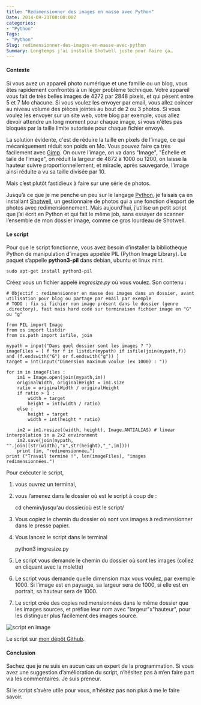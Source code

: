 ```yaml
---
title: "Redimensionner des images en masse avec Python"
Date: 2014-09-21T08:00:00Z
categories: 
- "Python"
Tags: 
- "Python"
Slug: redimensionner-des-images-en-masse-avec-python
Summary: Longtemps j'ai installé Shotwell juste pour faire ça…
---
```


#### Contexte
Si vous avez un appareil photo numérique et une famille ou un blog, vous êtes rapidement confrontés à un léger problème technique. Votre appareil vous fait de très belles images de 4272 par 2848 pixels, et qui pèsent entre 5 et 7 Mo chacune. Si vous voulez les envoyer par email, vous allez coincer au niveau volume des pièces jointes au bout de 2 ou 3 photos. Si vous voulez les envoyer sur un site web, votre blog par exemple, vous allez devoir attendre un long moment pour chaque image, si vous n'êtes pas bloqués par la taille limite autorisée pour chaque fichier envoyé.

La solution évidente, c'est de réduire la taille en pixels de l’image, ce qui mécaniquement réduit son poids en Mo. Vous pouvez faire ça très facilement avec [Gimp](http://www.gimp.org/). On ouvre l’image, on va dans "Image", "Échelle et taile de l’image", on réduit la largeur de 4872 à 1000 ou 1200, on laisse la hauteur suivre proportionnellement, et miracle, après sauvegarde, l’image ainsi réduite a vu sa taille divisée par 10.

Mais c’est plutôt fastidieux à faire sur une série de photos.

Jusqu’à ce que je me penche un peu sur le langage [Python](http://www.python.org), je faisais ça en installant [Shotwell](http://yorba.org/shotwell/help/), un gestionnaire de photos qui a une fonction d’export de photos avec redimensionnement.
Mais aujourd’hui, j’utilise un petit script que j’ai écrit en Python et qui fait le même job, sans essayer de scanner l’ensemble de mon dossier image, comme ce gros lourdeau de Shotwell.

#### Le script

Pour que le script fonctionne, vous avez besoin d’installer la bibliothèque Python de manipulation d’images appelée PIL (Python Image Library). Le paquet s’appelle **python3-pil** dans debian, ubuntu et linux mint.

    sudo apt-get install python3-pil

Créez vous un fichier appelé *imgresize.py* où vous voulez.
Son contenu :

    # Objectif : redimensionner en masse des images dans un dossier, avant utilisation pour blog ou partage par email par exemple
    # TODO : fix si fichier non image présent dans le dossier (genre .directory), fait mais hard codé sur terminaison fichier image en "G" ou "g"

    from PIL import Image
    from os import listdir
    from os.path import isfile, join

    mypath = input("Dans quel dossier sont les images ? ")
    imageFiles = [ f for f in listdir(mypath) if isfile(join(mypath,f)) and (f.endswith("G") or f.endswith("g")) ]
    target = int(input("Dimension maximum voulue (ex 1000) : "))

    for im in imageFiles :
        im1 = Image.open(join(mypath,im))
        originalWidth, originalHeight = im1.size
        ratio = originalWidth / originalHeight
        if ratio > 1 :
            width = target
            height = int(width / ratio)
        else :
            height = target
            width = int(height * ratio)

        im2 = im1.resize((width, height), Image.ANTIALIAS) # linear interpolation in a 2x2 environment
        im2.save(join(mypath, "".join([str(width),"x",str(height),"_",im])))
        print (im, "redimensionnée…")
    print ("Travail terminé !", len(imageFiles), "images redimensionnées.")

Pour exécuter le script, 

1. vous ouvrez un terminal, 
2. vous l’amenez dans le dossier où est le script à coup de :

    cd chemin/jusqu'au dossier/où est le script/

3. Vous copiez le chemin du dossier où sont vos images à redimensionner dans le presse papier.
4. Vous lancez le script dans le terminal

    python3 imgresize.py

5. Le script vous demande le chemin du dossier où sont les images (collez en cliquant avec la molette)
6. Le script vous demande quelle dimension max vous voulez, par exemple 1000. Si l’image est en paysage, sa largeur sera de 1000, si elle est en portrait, sa hauteur sera de 1000.
7. Le script crée des copies redimensionnées dans le même dossier que les images sources, et préfixe leur nom avec "largeur"x"hauteur", pour les distinguer plus facilement des images source.

![script en image](/img/imgresize-py.png)

Le script sur [mon dépôt Github](https://github.com/mekkagodzilla/python/blob/master/tools/imgresize.py).

#### Conclusion

Sachez que je ne suis en aucun cas un expert de la programmation. Si vous avez une suggestion d’amélioration du script, n’hésitez pas à m’en faire part via les commentaires. Je suis preneur.

Si le script s’avère utile pour vous, n’hésitez pas non plus à me le faire savoir.


